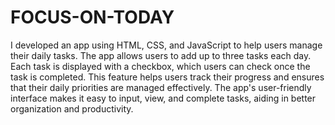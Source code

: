 # FOCUS-ON-TODAY
I developed an app using HTML, CSS, and JavaScript to help users manage their daily tasks. The app allows users to add up to three tasks each day. Each task is displayed with a checkbox, which users can check once the task is completed. This feature helps users track their progress and ensures that their daily priorities are managed effectively. The app's user-friendly interface makes it easy to input, view, and complete tasks, aiding in better organization and productivity.

